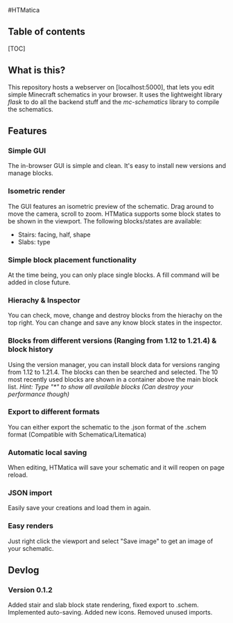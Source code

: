 #HTMatica
## Table of contents
[TOC]
## What is this?
This repository hosts a webserver on [localhost:5000], that lets you edit simple Minecraft schematics in your browser. It uses the lightweight library _flask_ to do all the backend stuff and the _mc-schematics_ library to compile the schematics.
## Features
### Simple GUI
The in-browser GUI is simple and clean. It's easy to install new versions and manage blocks.
### Isometric render
The GUI features an isometric preview of the schematic. Drag around to move the camera, scroll to zoom.
HTMatica supports some block states to be shown in the viewport. The following blocks/states are available:
- Stairs: facing, half, shape
- Slabs: type

### Simple block placement functionality
At the time being, you can only place single blocks. A fill command will be added in close future.
### Hierachy & Inspector
You can check, move, change and destroy blocks from the hierachy on the top right.
You can change and save any know block states in the inspector.
### Blocks from different versions (Ranging from 1.12 to 1.21.4) & block history
Using the version manager, you can install block data for versions ranging from 1.12 to 1.21.4. The blocks can then be searched and selected. The 10 most recently used blocks are shown in a container above the main block list. _Hint: Type "*" to show all available blocks (Can destroy your performance though)_
### Export to different formats
You can either export the schematic to the .json format of the .schem format (Compatible with Schematica/Litematica)
### Automatic local saving
When editing, HTMatica will save your schematic and it will reopen on page reload.
### JSON import
Easily save your creations and load them in again.
### Easy renders
Just right click the viewport and select "Save image" to get an image of your schematic.
## Devlog
### Version 0.1.2
Added stair and slab block state rendering, fixed export to .schem. Implemented auto-saving. Added new icons. Removed unused imports.
